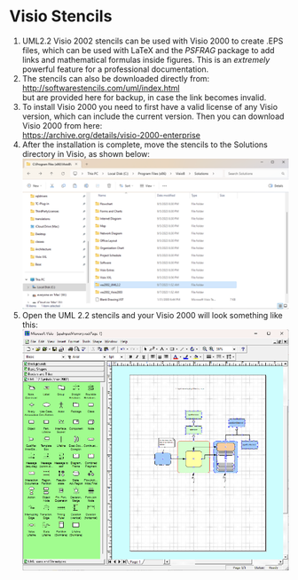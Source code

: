 # Visio Stencils 

1. UML2.2 Visio 2002 stencils can be used with Visio 2000 to create .EPS files, which can be used with LaTeX and the *PSFRAG*
package to add links and mathematical formulas inside figures.  This is an *extremely* powerful feature for a professional documentation.
2. The stencils can also be downloaded directly from: \
http://softwarestencils.com/uml/index.html \
but are provided here for backup, in case the link becomes invalid.
3. To install Visio 2000 you need to first have a valid license of any Visio version, which can include the
current version.  Then you can download Visio 2000 from here:\
https://archive.org/details/visio-2000-enterprise 
4.  After the installation is complete, move the stencils to 
the Solutions directory in Visio, as shown below:
![VisioSolution](./Images/VisioSolution.png "VisioSolution")
5. Open the UML 2.2 stencils and your Visio 2000 will look something like this:
![VisioSolution](./Images/VisioStencils.png "VisioSolution")
